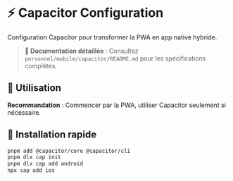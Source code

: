 # ⚡ Capacitor Configuration

Configuration Capacitor pour transformer la PWA en app native hybride.

> **📝 Documentation détaillée** : Consultez `personnel/mobile/capacitor/README.md` pour les spécifications complètes.

## 🎯 Utilisation

**Recommandation** : Commencer par la PWA, utiliser Capacitor seulement si nécessaire.

## 🚀 Installation rapide

```bash
pnpm add @capacitor/core @capacitor/cli
pnpm dlx cap init
pnpm dlx cap add android
npx cap add ios
``` 